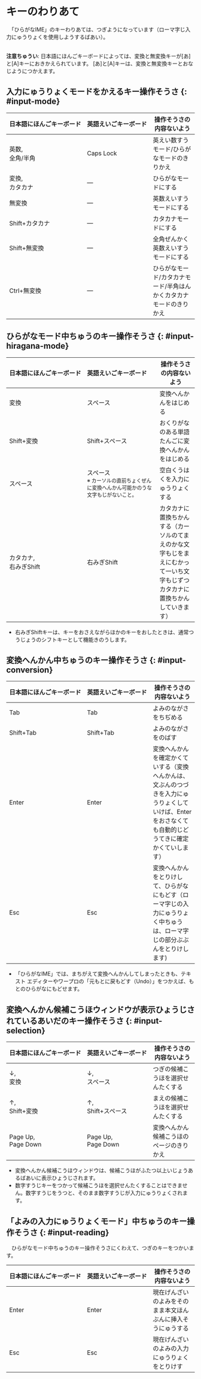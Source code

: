 # キーのわりあて

　「ひらがなIME」のキーわりあては、つぎようになっています（ローマ￹字￺じ￻￹入力￺にゅうりょく￻を￹使用￺しよう￻するばあい）。

<br>**￹注意￺ちゅうい￻**: ￹日本語￺にほんご￻キーボードによっては、<span class='key'>変換</span>と<span class='key'>無変換</span>キーが<span class='key'>[あ]</span>と<span class='key'>[A]</span>キーにおきかえられています。
<span class='key'>[あ]</span>と<span class='key'>[A]</span>キーは、<span class='key'>変換</span>と<span class='key'>無変換</span>キーとおなじようにつかえます。

## ￹入力￺にゅうりょく￻モードをかえるキー￹操作￺そうさ￻ {: #input-mode}

<nobr>￹日本語￺にほんご￻キーボード</nobr> | <nobr>￹英語￺えいご￻キーボード</nobr> | ￹操作￺そうさ￻の￹内容￺ないよう￻
:--|:--|---
<span class='key'>英数</span>,<br><span class='key'>全角/半角</span>| <span class='key'>Caps&nbsp;Lock</span> | ￹英￺えい￻￹数￺すう￻モード/ひらがなモードのきりかえ
<span class='key'>変換</span>,<br><span class='key'>カタカナ</span>| ― | ひらがなモードにする
<span class='key'>無変換</span>| ― | ￹英数￺えいすう￻モードにする
<nobr><span class='key'>Shift</span>+<span class='key'>カタカナ</span></nobr>| ― | カタカナモードにする
<span class='key'>Shift</span>+<span class='key'>無変換</span>| ― | ￹全角￺ぜんかく￻￹英数￺えいすう￻モードにする
<nobr><span class='key'>Ctrl</span>+<span class='key'>無変換</span></nobr>| ― | ひらがなモード/カタカナモード/￹半角￺はんかく￻カタカナモードのきりかえ

## ひらがなモード￹中￺ちゅう￻のキー￹操作￺そうさ￻ {: #input-hiragana-mode}

<nobr>￹日本語￺にほんご￻キーボード</nobr> | <nobr>￹英語￺えいご￻キーボード</nobr> | ￹操作￺そうさ￻の￹内容￺ないよう￻
:--|:--|---
<span class='key'>変換</span>|<nobr><span class='key'>スペース</span></nobr> | ￹変換￺へんかん￻をはじめる
<nobr><span class='key'>Shift</span>+<span class='key'>変換</span></nobr>|<nobr><span class='key'>Shift</span>+<span class='key'>スペース</span></nobr> | おくりがなのある￹単語￺たんご￻に￹変換￺へんかん￻をはじめる
<span class='key'>スペース</span>| <span class='key'>スペース</span><br><small>※ カーソルの￹直前￺ちょくぜん￻に￹変換￺へんかん￻￹可能￺かのう￻な￹文字￺もじ￻がないこと。</small> | ￹空白￺くうはく￻を￹入力￺にゅうりょく￻する
<span class='key'>カタカナ</span>,<br>￹右￺みぎ￻<span class='key'>Shift</span>| ￹右￺みぎ￻<span class='key'>Shift</span>| カタカナに￹置換￺ちかん￻する（カーソルのてまえのかな￹文字￺もじ￻をまえにむかって￹一￺いち￻￹文字￺もじ￻ずつカタカナに￹置換￺ちかん￻していきます）

* ￹右￺みぎ￻<span class='key'>Shift</span>キーは、キーをおさえながらほかのキーをおしたときは、￹通常￺つうじょう￻のシフトキーとして￹機能￺きのう￻します。

## ￹変換￺へんかん￻￹中￺ちゅう￻のキー￹操作￺そうさ￻ {: #input-conversion}

<nobr>￹日本語￺にほんご￻キーボード</nobr> | <nobr>￹英語￺えいご￻キーボード</nobr> | ￹操作￺そうさ￻の￹内容￺ないよう￻
:--|:--|---
<span class='key'>Tab</span>| <span class='key'>Tab</span>| よみのながさをちぢめる
<nobr><span class='key'>Shift</span>+<span class='key'>Tab</span></nobr> | <nobr><span class='key'>Shift</span>+<span class='key'>Tab</span></nobr> | よみのながさをのばす
<span class='key'>Enter</span> | <span class='key'>Enter</span> |  ￹変換￺へんかん￻を￹確定￺かくてい￻する（￹変換￺へんかん￻は、￹文￺ぶん￻のつづきを￹入力￺にゅうりょく￻していけば、<span class='key'>Enter</span>をおさなくても￹自動的￺じどうてき￻に￹確定￺かくてい￻します）
<span class='key'>Esc</span> | <span class='key'>Esc</span> | ￹変換￺へんかん￻をとりけして、ひらがなにもどす（ローマ￹字￺じ￻の￹入力￺にゅうりょく￻￹中￺ちゅう￻は、ローマ￹字￺じ￻の￹部分￺ぶぶん￻をとりけします)

* 「ひらがなIME」では、まちがえて￹変換￺へんかん￻してしまったときも、テキスト エディターやワープロの「￹元￺もと￻に￹戻￺もど￻す（Undo）」をつかえば、もとのひらがなにもどせます。

## ￹変換￺へんかん￻￹候補￺こうほ￻ウィンドウが￹表示￺ひょうじ￻されているあいだのキー￹操作￺そうさ￻ {: #input-selection}

<nobr>￹日本語￺にほんご￻キーボード</nobr> | <nobr>￹英語￺えいご￻キーボード</nobr> | ￹操作￺そうさ￻の￹内容￺ないよう￻
:--|:--|---
<span class='key'>↓</span>,<br><span class='key'>変換</span>| <span class='key'>↓</span>,<br><span class='key'>スペース</span> | つぎの￹候補￺こうほ￻を￹選択￺せんたく￻する
<span class='key'>↑</span>,<br><nobr><span class='key'>Shift</span>+<span class='key'>変換</span></nobr> |<span class='key'>↑</span>,<br><nobr><span class='key'>Shift</span>+<span class='key'>スペース</span></nobr> | まえの￹候補￺こうほ￻を￹選択￺せんたく￻する
<span class='key'>Page Up</span>,<br> <span class='key'>Page Down</span> | <span class='key'>Page Up</span>,<br><span class='key'>Page Down</span> | ￹変換￺へんかん￻￹候補￺こうほ￻のページのきりかえ

* ￹変換￺へんかん￻￹候補￺こうほ￻ウィンドウは、￹候補￺こうほ￻がふたつ￹以上￺いじょう￻あるばあいに￹表示￺ひょうじ￻されます。
* ￹数字￺すうじ￻キーをつかって￹候補￺こうほ￻を￹選択￺せんたく￻することはできません。￹数字￺すうじ￻をうつと、そのまま￹数字￺すうじ￻が￹入力￺にゅうりょく￻されます。

## 「よみの￹入力￺にゅうりょく￻モード」￹中￺ちゅう￻のキー￹操作￺そうさ￻ {: #input-reading}

　ひらがなモード￹中￺ちゅう￻のキー￹操作￺そうさ￻にくわえて、つぎのキーをつかいます。

<nobr>￹日本語￺にほんご￻キーボード</nobr> | <nobr>￹英語￺えいご￻キーボード</nobr> | ￹操作￺そうさ￻の￹内容￺ないよう￻
:--|:--|---
<span class='key'>Enter</span> | <span class='key'>Enter</span> | ￹現在￺げんざい￻のよみをそのまま￹本文￺ほんぶん￻に￹挿入￺そうにゅう￻する
<span class='key'>Esc</span> | <span class='key'>Esc</span> | ￹現在￺げんざい￻のよみの￹入力￺にゅうりょく￻をとりけす
